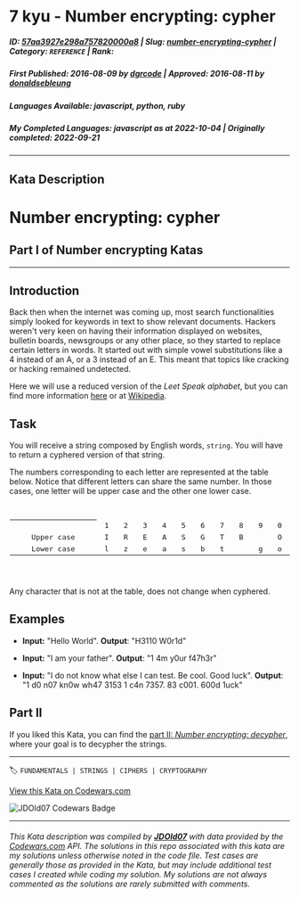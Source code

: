 # 7 kyu - Number encrypting: cypher

##### **ID**: [57aa3927e298a757820000a8](https://www.codewars.com/kata/57aa3927e298a757820000a8) | **Slug**: [number-encrypting-cypher](https://www.codewars.com/kata/57aa3927e298a757820000a8) | **Category**: `REFERENCE` | **Rank**: <span style="color:white">7 kyu</span>

##### **First Published**: 2016-08-09 ***by*** [dgrcode](https://www.codewars.com/users/dgrcode) | **Approved**: 2016-08-11 ***by*** [donaldsebleung](https://www.codewars.com/users/donaldsebleung)

##### **Languages Available**: javascript, python, ruby

##### **My Completed Languages**: javascript ***as at*** 2022-10-04 | **Originally completed**: 2022-09-21

---

## Kata Description


# Number encrypting: cypher

## Part I of Number encrypting Katas

***



## Introduction

Back then when the internet was coming up, most search functionalities simply looked for keywords in text to show relevant documents. Hackers weren't very keen on having their information displayed on websites, bulletin boards, newsgroups or any other place, so they started to replace certain letters in words. It started out with simple vowel substitutions like a 4 instead of an A, or a 3 instead of an E. This meant that topics like cracking or hacking remained undetected.



Here we will use a reduced version of the *Leet Speak alphabet*, but you can find more information [here](http://www.gamehouse.com/blog/leet-speak-cheat-sheet/) or at [Wikipedia](https://en.wikipedia.org/wiki/Leet).



## Task

You will receive a string composed by English words, `string`. You will have to return a cyphered version of that string.



The numbers corresponding to each letter are represented at the table below. Notice that different letters can share the same number. In those cases, one letter will be upper case and the other one lower case.



<style>

  .cell {

    border: 1px solid white;

    text-align: center;

    width: 7%;

  }

  

  .title {

    border: 1px solid white;

    border-bottom: 1px solid white;

    text-align: center;

    min-width: 11em;

  }

  

  .no-border {border: none}

  

  table {

    margin-bottom: 10px

  }

</style>



<pre>

<table>

  <tr >

    <td class="no-border"></td>

    <td class="cell">1</td>

    <td class="cell">2</td>

    <td class="cell">3</td>

    <td class="cell">4</td>

    <td class="cell">5</td>

    <td class="cell">6</td>

    <td class="cell">7</td>

    <td class="cell">8</td>

    <td class="cell">9</td>

    <td class="cell">0</td>

  </tr>

  <tr >

    <td class="title">Upper case</td>

    <td class="cell">I</td>

    <td class="cell">R</td>

    <td class="cell">E</td>

    <td class="cell">A</td>

    <td class="cell">S</td>

    <td class="cell">G</td>

    <td class="cell">T</td>

    <td class="cell">B</td>

    <td class="cell"></td>

    <td class="cell">O</td>

  </tr>

  <tr >

    <td class="title">Lower case</td>

    <td class="cell">l</td>

    <td class="cell">z</td>

    <td class="cell">e</td>

    <td class="cell">a</td>

    <td class="cell">s</td>

    <td class="cell">b</td>

    <td class="cell">t</td>

    <td class="cell"></td>

    <td class="cell">g</td>

    <td class="cell">o</td>

  </tr>

  <tr></tr>

</table>

</pre>



Any character that is not at the table, does not change when cyphered.



## Examples



  * **Input:** "Hello World". **Output**: "H3110 W0r1d"

  * **Input:** "I am your father". **Output**: "1 4m y0ur f47h3r"

  * **Input:** "I do not know what else I can test. Be cool. Good luck". **Output**: "1 d0 n07 kn0w wh47 3153 1 c4n 7357. 83 c001. 600d 1uck"



## Part II

If you liked this Kata, you can find the [part II: *Number encrypting: decypher*](https://www.codewars.com/kata/number-encrypting-decypher), where your goal is to decypher the strings.





---


🏷 `FUNDAMENTALS | STRINGS | CIPHERS | CRYPTOGRAPHY`


[View this Kata on Codewars.com](https://www.codewars.com/kata/57aa3927e298a757820000a8)

![](https://www.codewars.com/users/jdold07/badges/large "JDOld07 Codewars Badge")

---

###### *This Kata description was compiled by [**JDOld07**](https://tpstech.dev) with data provided by the [Codewars.com](https://www.codewars.com) API.  The solutions in this repo associated with this kata are my solutions unless otherwise noted in the code file.  Test cases are generally those as provided in the Kata, but may include additional test cases I created while coding my solution.  My solutions are not always commented as the solutions are rarely submitted with comments.*
